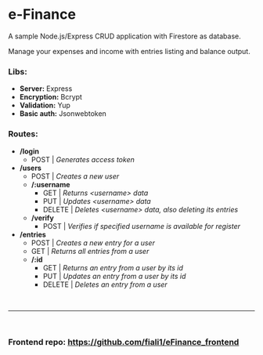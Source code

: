 # e-Finance
A sample Node.js/Express CRUD application with Firestore as database.

Manage your expenses and income with entries listing and balance output.

### Libs: 
* **Server:** Express 
* **Encryption:** Bcrypt
* **Validation:** Yup
* **Basic auth:** Jsonwebtoken
### Routes: 
* **/login**
  * POST | _Generates access token_
* **/users**
  * POST | _Creates a new user_
  * **/:username**
    * GET | _Returns \<username> data_
    * PUT | _Updates \<username> data_
    * DELETE | _Deletes \<username> data, also deleting its entries_
  * **/verify**
    * POST | _Verifies if specified username is available for register_
* **/entries**
  * POST | _Creates a new entry for a user_
  * GET | _Returns all entries from a user_
  * **/:id**
    * GET | _Returns an entry from a user by its id_
    * PUT | _Updates an entry from a user by its id_
    * DELETE | _Deletes an entry from a user_

<br>
<hr>
<br>

### Frontend repo: https://github.com/fiali1/eFinance_frontend
